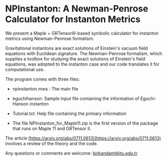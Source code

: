# NPInstanton: A Newman-Penrose Calculator for Instanton Metrics

We present a Maple + GRTensorIII-based symbolic calculator for instanton metrics using Newman-Penrose formalism. 

Gravitational instantons are exact solutions of Einstein's vacuum field equations with Euclidean signature. The Newman-Penrose formalism, which supplies a toolbox for studying the exact solutions of Einstein's field equations, was adopted to the instanton case and our code translates it for computational use.

The program comes with three files:

- npinstanton.mws : The main file

- eguchihanson: Sample input file containing the information of Eguchi-Hanson instanton
  
- Tutorial.txt: Help file containing the primary information

- The file NPInstanton_for_Maple11.zip is the first version of the package that runs on Maple 11 and GRTensor II.

The article [https://arxiv.org/abs/0711.0613](https://arxiv.org/abs/0711.0613) involves a review of the theory and the code.


Any questions or comments are welcome: birkandant@itu.edu.tr 
